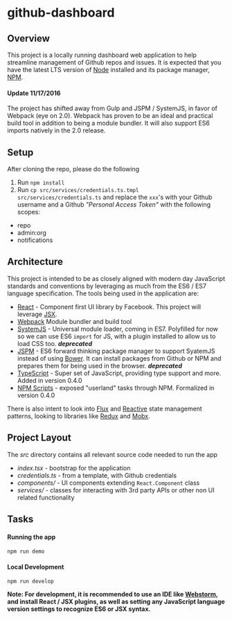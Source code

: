 # github-dashboard

## Overview
This project is a locally running dashboard web application to help streamline management of Github repos and issues.
It is expected that you have the latest LTS version of [Node][] installed and its package manager, [NPM][].

#### Update 11/17/2016
The project has shifted away from Gulp and JSPM / SystemJS, in favor of Webpack (eye on 2.0).  Webpack has proven to be
an ideal and practical build tool in addition to being a module bundler.  It will also support ES6 imports natively in
the 2.0 release.

[Node]: https://nodejs.org/
[NPM]: https://www.npmjs.com/

## Setup
After cloning the repo, please do the following

1. Run `npm install`
2. Run `cp src/services/credentials.ts.tmpl src/services/credentials.ts` and replace the `xxx`'s with your Github username and a Github
_"Personal Access Token"_ with the following scopes:
- repo
- admin:org
- notifications

## Architecture
This project is intended to be as closely aligned with modern day JavaScript standards and conventions by leveraging as
much from the ES6 / ES7 language specification.  The tools being used in the application are:

- [React][] - Component first UI library by Facebook.  This project will leverage [JSX].
- [Webpack][]  Module bundler and build tool
- [SystemJS][] - Universal module loader, coming in ES7.  Polyfilled for now so we can use ES6 `import` for JS, with
a plugin installed to allow us to load CSS too.  _**deprecated**_
- [JSPM][] - ES6 forward thinking package manager to support SyatemJS instead of using [Bower][].  It can install packages
from Github or NPM and prepares them for being used in the browser. _**deprecated**_
- [TypeScript][] - Super set of JavaScript, providing type support and more.  Added in version 0.4.0
- [NPM Scripts][] - exposed "userland" tasks through NPM.  Formalized in version 0.4.0

There is also intent to look into [Flux] and [Reactive] state management patterns, looking to libraries like [Redux]
and [Mobx].

[React]: https://facebook.github.io/react/
[JSX]: https://facebook.github.io/react/docs/jsx-in-depth.html
[Webpack]: https://webpack.github.io/
[SystemJS]: https://github.com/systemjs/systemjs
[JSPM]: http://jspm.io/
[Bower]: http://bower.io/
[Flux]: https://facebook.github.io/flux/
[Reactive]: https://github.com/Reactive-Extensions/RxJS
[Redux]: https://github.com/reactjs/redux
[Mobx]: https://github.com/mobxjs/mobx
[TypeScript]: https://www.typescriptlang.org/
[NPM Scripts]: https://docs.npmjs.com/misc/scripts

## Project Layout
The _src_ directory contains all relevant source code needed to run the app
- _index.tsx_ - bootstrap for the application
- _credentials.ts_ - from a template, with Github credentials
- _components/_ - UI components extending `React.Component` class
- _services/_ - classes for interacting with 3rd party APIs or other non UI related functionality

## Tasks
#### Running the app
`npm run demo`

#### Local Development
`npm run develop`

**Note: For development, it is recommended to use an IDE like [Webstorm][], and install React / JSX plugins, as well
as setting any JavaScript language version settings to recognize ES6 or JSX syntax.**

[Webstorm]: https://www.jetbrains.com/webstorm/